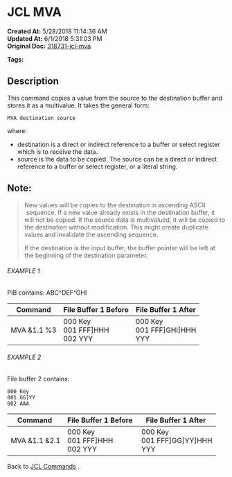 # JCL MVA

**Created At:** 5/28/2018 11:14:36 AM  
**Updated At:** 6/1/2018 5:31:03 PM  
**Original Doc:** [318731-jcl-mva](https://docs.jbase.com/45792-jcl/318731-jcl-mva)  

**Tags:**
<badge text='copy' vertical='middle' />
<badge text='jcl' vertical='middle' />
<badge text='buffer' vertical='middle' />
<badge text='file' vertical='middle' />

## Description 

This command copies a value from the source to the destination buffer and stores it as a multivalue. It takes the general form:

```
MVA destination source
```

where:

- destination is a direct or indirect reference to a buffer or select register which is to receive the data.
- source is the data to be copied. The source can be a direct or indirect reference to a buffer or select register, or a literal string.




## Note:


> New values will be copies to the destination in ascending ASCII  sequence. If a new value already exists in the destination buffer, it will not be copied. If the source data is multivalued, it will be copied to the destination without modification. This might create duplicate values and invalidate the ascending sequence.
> 
> If the destination is the input buffer, the buffer pointer will be left at the beginning of the destination parameter.




###### EXAMPLE 1

PIB contains: ABC^DEF^GHI


| Command<br> | File Buffer 1 Before<br> | File Buffer 1 After<br> |
| --- | --- | --- |
| MVA &1.1 %3<br> | 000 Key<br>001 FFF]HHH<br>002 YYY<br> | 000 Key<br>001 FFF]GHI]HHH<br>YYY<br> |




###### EXAMPLE 2

File buffer 2 contains:

```
000 Key
001 GG]YY
002 AAA
```


| Command  | File Buffer 1 Before  | File Buffer 1 After  |
| --- | --- | --- |
| MVA &1.1 &2.1<br> | 000 Key<br>001 FFF]HHH<br>002 YYY<br> | 000 Key<br>001 FFF]GG]YY]HHH<br>YYY<br> |




Back to [JCL Commands](./../jcl-commands) .




